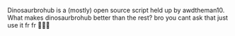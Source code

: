 Dinosaurbrohub is a (mostly) open source script held up by awdtheman10.
What makes dinosaurbrohub better than the rest?
bro you cant ask that just use it fr fr 🙏😭💀
